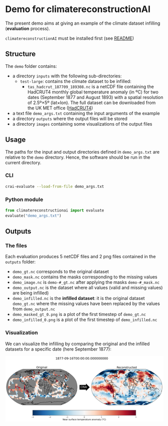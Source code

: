 # Demo for climatereconstructionAI

The present demo aims at giving an example of the climate dataset infilling (**evaluation** process).

`climatereconstructionAI` must be installed first (see [README](https://github.com/FREVA-CLINT/climatereconstructionAI/tree/clint#readme))

## Structure

The `demo` folder contains:
- a directory `inputs` with the following sub-directories:
  - `test-large`: contains the climate dataset to be infilled:
    - `tas_hadcrut_187709_189308.nc` is a netCDF file containing the HadCRUT4 monthly global temperature anomaly (in ºC) for two dates (September 1877 and August 1893) with a spatial resolution of 2.5º×5º (lat×lon). The full dataset can be downloaded from the UK MET office ([HadCRUT4](https://www.metoffice.gov.uk/hadobs/hadcrut4/data/current/download.html))
- a text file `demo_args.txt` containing the input arguments of the example
- a directory `outputs` where the output files will be stored
- a directory `images` containing some visualizations of the output files


## Usage

The paths for the input and output directories defined in `demo_args.txt` are relative to the `demo` directory. Hence, the software should be run in the current directory.

### CLI

```bash
crai-evaluate --load-from-file demo_args.txt
```

### Python module

```python
from climatereconstructionai import evaluate
evaluate("demo_args.txt")
```

## Outputs

### The files

Each evaluation produces 5 netCDF files and 2 png files contained in the `outputs` folder:
- `demo_gt.nc` corresponds to the original dataset
- `demo_mask.nc` contains the masks corresponding to the missing values
- `demo_image.nc` is `demo-#_gt.nc` after applying the masks `demo-#_mask.nc`
- `demo_output.nc` is the dataset where all values (valid and missing values) are being infilled)
- `demo_infilled.nc` is the **infilled dataset**: it is the original dataset `demo_gt.nc` where the missing values have been replaced by the values from `demo_output.nc`
- `demo_masked_gt_0.png` is a plot of the first timestep of `demo_gt.nc`
- `demo_infilled_0.png` is a plot of the first timestep of `demo_infilled.nc`


### Visualization

We can visualize the infilling by comparing the original and the infilled datasets for a specific date (here September 1877):

![Original dataset](images/demo_combined_0.png)

